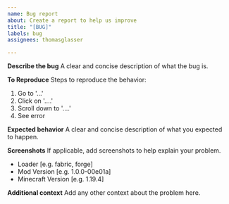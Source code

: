 ```yaml
---
name: Bug report
about: Create a report to help us improve
title: "[BUG]"
labels: bug
assignees: thomasglasser

---
```


**Describe the bug**
A clear and concise description of what the bug is.

**To Reproduce**
Steps to reproduce the behavior:
1. Go to '...'
2. Click on '....'
3. Scroll down to '....'
4. See error

**Expected behavior**
A clear and concise description of what you expected to happen.

**Screenshots**
If applicable, add screenshots to help explain your problem.

 - Loader [e.g. fabric, forge]
 - Mod Version [e.g. 1.0.0-00e01a]
 - Minecraft Version [e.g. 1.19.4]

**Additional context**
Add any other context about the problem here.
